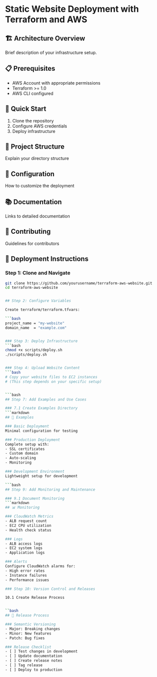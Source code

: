 # Static Website Deployment with Terraform and AWS

## 🏗️ Architecture Overview
Brief description of your infrastructure setup.

## 📋 Prerequisites
- AWS Account with appropriate permissions
- Terraform >= 1.0
- AWS CLI configured

## 🚀 Quick Start
1. Clone the repository
2. Configure AWS credentials
3. Deploy infrastructure

## 📁 Project Structure
Explain your directory structure

## 🔧 Configuration
How to customize the deployment

## 📚 Documentation
Links to detailed documentation

## 🤝 Contributing
Guidelines for contributors

## 🚀 Deployment Instructions

### Step 1: Clone and Navigate
```bash
git clone https://github.com/yourusername/terraform-aws-website.git
cd terraform-aws-website


## Step 2: Configure Variables

Create terraform/terraform.tfvars:

```bash
project_name = "my-website"
domain_name  = "example.com"


### Step 3: Deploy Infrastructure
```bash
chmod +x scripts/deploy.sh
./scripts/deploy.sh


### Step 4: Upload Website Content
```bash
# Copy your website files to EC2 instances
# (This step depends on your specific setup)


```bash
## Step 7: Add Examples and Use Cases

### 7.1 Create Examples Directory
```markdown
## 📝 Examples

### Basic Deployment
Minimal configuration for testing

### Production Deployment
Complete setup with:
- SSL certificates
- Custom domain
- Auto-scaling
- Monitoring

### Development Environment
Lightweight setup for development

```bash
## Step 9: Add Monitoring and Maintenance

### 9.1 Document Monitoring
```markdown
## 📊 Monitoring

### CloudWatch Metrics
- ALB request count
- EC2 CPU utilization
- Health check status

### Logs
- ALB access logs
- EC2 system logs
- Application logs

### Alerts
Configure CloudWatch alarms for:
- High error rates
- Instance failures
- Performance issues

### Step 10: Version Control and Releases

10.1 Create Release Process


``bash
## 🔄 Release Process

### Semantic Versioning
- Major: Breaking changes
- Minor: New features
- Patch: Bug fixes

### Release Checklist
- [ ] Test changes in development
- [ ] Update documentation
- [ ] Create release notes
- [ ] Tag release
- [ ] Deploy to production


